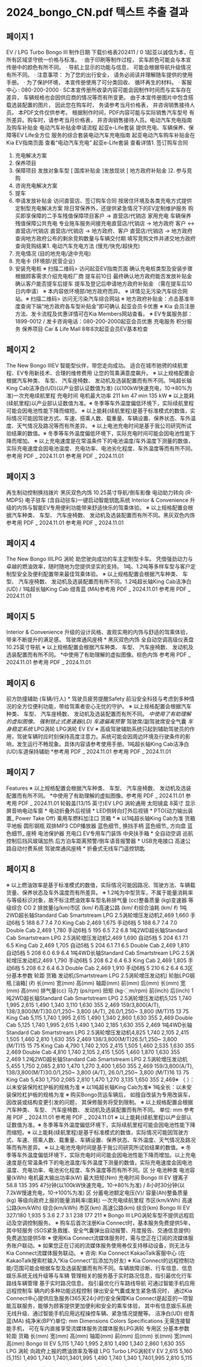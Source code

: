 # 2024_bongo_CN.pdf 텍스트 추출 결과

## 페이지 1

EV / LPG Turbo Bongo III
制作日期 下载价格表202411 /  0 1起亚以诚信为本，在所有区域坚守统一价格与标准。
·  由于印刷等制作过程， 实车颜色可能会与本宣传册中的颜色有所不同。
·  导航上显示的功能与信息， 可能会根据导航升级情况有所不同。
·  注意事项： 为了您的出行安全， 请务必阅读并理解随车提供的使用手册。
·  为了保护环境， 本宣传册使用了可分类回收、 循环再生的材料。
·  客服中心 : 080-200-2000     ·  SC本宣传册所收录内容可能会因制作时间而与实车存在差异，
车辆规格也会因供应商的情况等而有所变更。 由于本宣传册图片中包含搭载选装配置的图片，
因此您在购车时， 务请参考当月价格表， 并咨询销售接待人员。
本PDF文件仅供参考。
根据制作时间，PDF内容可能与实际销售汽车型号
有所差异。购车时，请参考当月价格表，
并咨询销售接待人员。电动汽车充电指南及购车补贴金 电动汽车补贴金申请流程 起亚e-Life套装
提供充电、车辆保养、保障等EV Life全方位
服务的综合套装电动汽车充电指南
起亚电动汽车购车补贴金在Kia EV指南页面 
查看“电动汽车充电”
起亚e-Life套装
查看详情1.	签订购车合同
1.	充电解决方案
2.	保养项目
3.	保障项目
发放对象车型
[ 国库补贴金 ]发放现状
[ 地方政府补贴金 ]2.	参与竞购
3.	咨询充电解决方案
4.	提车
5.	申请发放补贴金	访问直营店、签订购车合同
	按居住环境及各类充电方式提供定制型充电解决方案
	除日常保养外，还提供紧急情况下的EV定制维护服务
	购买即享保障的二手车残值保障项目客户 → 直营店/代销店
家用充电
车辆保养
残值保障公共充电
专业拖车服务间接充电直营店/代销店  → 地方政府
客户 ↔ 直营店/代销店
直营店/代销店 → 地方政府、客户
直营店/代销店  → 地方政府 查询地方政府公布的剩余竞购数量与车辆交付期
 填写竞购文件并递交地方政府
 查询竞购结果1.	电动汽车充电方法 (慢充/快充/超快充)
2.	充电情况 (目的地充电/途中充电)
3.	充电卡 (环境部/民营企业)
4.	安装充电桩 
※ 扫描二维码> 访问起亚EV指南页面
 确认充电桩类型及安装步骤
 根据顾客需求介绍充电桩厂商 
 提车前10日
 最终确认地方政府能否发放补贴金
 确认客户能否提车后提车
 提车及登记后申请地方政府补贴金
   （需在提车后10日内申请）
※ 本内容依环境部/地方政府而异。
※ 详情见无污染汽车综合网站。※	扫描二维码> 访问无污染汽车综合网站
※	地方政府补贴金：点击基准年度查询下端“地方政府各车型补贴金”即可确认
起亚会员卡优惠
※	Kia 会员注册方法、发卡流程及优惠详情可在Kia Members网站查看。
※	EV专属服务部：1899-0012 / 发卡咨询电话：080-200-2000起亚会员优惠
充电服务 积分服务 
保养项目 Car & Life Mall 
8年8次起亚会员EV基本检查


## 페이지 2

The	New	Bongo	IIIEV
智能型伙伴，带您走向成功。
适合在城市驰骋的续航里程、EV专用新技术、合理的维修费用
让您的驾乘满意度飙升。
※ 以上规格配置会根据汽车种类、 车型、 汽车座椅数、 发动机及选装配置而有所不同。1吨超长轴King Cab洁净白(UD)(以产业部认证数值为准) (以100kW快速充电，10→80%为准)一次充电续航里程 充电时间 电机最大功率
211	km 47	min 135	kW
※ 以上能耗(续航里程)以产业部认证数值为准。※ 冬季等车外温度偏低环境下，实际续航里程可能会因电池性能下降而缩短。
※ 以上能耗(续航里程)是基于标准模式的数值，实际情况可能因驾驶方式、车速、搭乘人数、载重量、车辆设置、保养状态、车外温度、天气情况及路况等而有所差异。
※ 以上电池充电时间是基于我公司研究所试验结果的数值。※ 冬季等车外温度偏低环境下，实际充电时间可能会因电池性能下降而增加。
※ 以上充电速度是在常温条件下的电池温度/车外温度下测量的数值，实际充电速度会因电池温度、充电功率、电池劣化程度、车外温度等而有所不同。参考用 PDF  _ 2024.11.01 参考用 PDF  _ 2024.11.01

## 페이지 3

再生制动控制换挡拨片 黑灰双色内饰
10.25英寸导航/倒车影像 电动助力转向 (R-MDPS) 电子驻车 (含自动驻车)一键启动智能钥匙系统
Interior 	&	Convenience
升级的内饰与智能EV专用便利功能带来舒适快乐的驾乘体验。
※ 以上规格配置会根据汽车种类、 车型、 汽车座椅数、 发动机及选装配置而有所不同。黑灰双色内饰参考用 PDF  _ 2024.11.01 参考用 PDF  _ 2024.11.01

## 페이지 4

The	New	Bongo	IIILPG 涡轮
助您驶向成功的车主定制型卡车。
凭借强劲动力与卓越的燃油效率，随时随地为您提供坚实的支持。
1吨、1.2吨等多样车型与客户定制型安全及便利配置带来最佳驾乘体验。
※ 以上规格配置会根据汽车种类、 车型、 汽车座椅数、 发动机及选装配置而有所不同。1.2吨超长轴King Cab洁净白(UD) / 1吨超长轴King Cab 绀青蓝 (MA)参考用 PDF  _ 2024.11.01 参考用 PDF  _ 2024.11.01

## 페이지 5

Interior 	&	Convenience
升级的设计风格、直观实用的内饰与舒适的驾乘体验，带来不断提升的满足感。
驾驶席通风座椅 * 黑灰双色内饰
 全自动空调高级仪表盘 10.25英寸导航
※ 以上规格配置会根据汽车种类、 车型、 汽车座椅数、 发动机及选装配置而有所不同。 *中使用了有助理解的虚拟图像。棕色内饰
参考用 PDF  _ 2024.11.01 参考用 PDF  _ 2024.11.01

## 페이지 6

前方防撞辅助 (车辆/行人) * 驾驶员疲劳提醒Safety
前沿安全科技与考虑到多种情况的全方位便利功能，带给驾乘者安心无忧的守护。
※ 以上规格配置会根据汽车种类、 车型、 汽车座椅数、 发动机及选装配置而有所不同。 *中使用了有助理解的虚拟图像。
强制锁止式差速器(LD)
 车道偏离预警*
驾驶席/副驾驶席安全气囊 *车身稳定系统*
LPG涡轮 LPG涡轮 EV
EV
※ 高级驾驶辅助系统只起到辅助驾驶员的作用，驾驶车辆时应时刻保持高度注意力。系统可能会因周边环境及行驶条件的影响，发生运行不畅现象。具体内容请参考使用手册。1吨超长轴King Cab洁净白(UD)车道保持辅助 *参考用 PDF  _ 2024.11.01 参考用 PDF  _ 2024.11.01

## 페이지 7

Features
※ 以上规格配置会根据汽车种类、 车型、 汽车座椅数、 发动机及选装配置而有所不同。 *中使用了有助理解的虚拟图像。参考用 PDF  _ 2024.11.01 参考用 PDF  _ 2024.11.01
轮毂盖(13/15 英寸)EV
LPG 涡轮通用
太阳镜盒
8英寸 显示屏音响电动车窗 * 电动折叠外后视镜 *
LED侧转向灯外后视镜 *
PTO(动力输出装置_ Power Take Off)
乘用车燃料加注口
货箱 *  ※ 以1吨超长轴King Cab为准
货箱平地板
 圆形钢瓶
双排MP3 CDP播放器
蓝色细节_ 换挡手柄
蓝色细节_ 方向盘 蓝色细节_ 座椅
电池保护器
充电口 EV专用车门装饰
中央扶手箱 * 全自动空调
巡航控制后挡风玻璃加热
后方泊车距离预警/倒车语音报警器 * USB充电接口
高速公路自动付费系统
驾驶席通风座椅 *
折叠式无线车门遥控钥匙 


## 페이지 8

※ 以上燃油效率是基于标准模式的数值，实际情况可能因路况、驾驶方法、车辆载货量、保养状态及车外温度而有所差异。
※ 1.2吨为中型货车，不属于能量消耗率与等级标识对象，故不标注燃油效率车型名称排气量
(cc)整备质量
(kg)变速器 等级综合 CO 2 
排放量(g/km)市区
(km/ ℓ)高速公路
(km/ ℓ)综合油耗
(km/ ℓ)
1吨2WD超长轴Standard Cab
Smartstream 
LPG 2.5涡轮增压发动机2,469 1,660 手动6档 5 188 6.7 7.4 7.0
King Cab 2,469 1,675 手动6档 5 188 6.7 7.4 7.0
Double Cab 2,469 1,780 手动6档 5 195 6.5 7.2 6.8
1吨2WD超长轴Standard Cab
Smartstream 
LPG 2.5涡轮增压发动机2,469 1,690 自动5档 5 204 6.1 7.1 6.5
King Cab 2,469 1,705 自动5档 5 204 6.1 7.1 6.5
Double Cab 2,469 1,810 自动5档 5 208 6.0 6.9 6.4
1吨4WD长轴Standard Cab
Smartstream 
LPG 2.5涡轮增压发动机2,469 1,790 手动6档 5 208 6.2 6.4 6.3
King Cab 2,469 1,805 手动6档 5 208 6.2 6.4 6.3
Double Cab 2,469 1,910 手动6档 5 210 6.2 6.4 6.3区 分基本参数 轮距 货箱 发动机(Smartstream LPG 2.5涡轮增压发动机) 轮胎LPG钢瓶
[油箱]
(ℓ) 长(mm) 宽(mm) 高(mm) 轴距(mm) 前(mm) 后(mm) 长(mm) 宽(mm) 高(mm) 排气量(cc) 马力 (ps/rpm) 扭矩 (kg〮m/rpm) 前(inch) 后(inch)
1吨2WD超长轴Standard Cab
Smartstream 
LPG 2.5涡轮增压发动机5,125 1,740 1,995 2,615 1,490 1,340 3,110 1,630 355 2,469
159/3,800(A/T), 
138/3,800(M/T)30.0/1,250~ 3,800 (A/T), 
26.0/1,250~ 3,800 (M/T)15 13 75 King Cab 5,115 1,740 1,995 2,615 1,490 1,340 2,860 1,630 355 2,469
Double Cab 5,125 1,740 1,995 2,615 1,490 1,340 2,185 1,630 355 2,469
1吨4WD长轴Standard Cab
Smartstream 
LPG 2.5涡轮增压发动机4,825 1,740 2,105 2,415 1,505 1,460 2,810 1,630 355 2,469
138/3,800(M/T)26.5/1,250~ 
3,800 (M/T)15 15 75 King Cab 4,790 1,740 2,105 2,415 1,505 1,460 2,535 1,630 355 2,469
Double Cab 4,810 1,740 2,105 2,415 1,505 1,460 1,870 1,630 355 2,469
1.2吨2WD超长轴Standard Cab
Smartstream 
LPG 2.5涡轮增压发动机5,455 1,750 2,085 2,810 1,470 1,270 3,400 1,650 355 2,469
159/3,800(A/T), 
138/3,800(M/T)30.0/1,250~ 3,800 (A/T), 
26.0/1,250~ 3,800 (M/T)16 13 75
King Cab 5,430 1,750 2,085 2,810 1,470 1,270 3,135 1,650 355 2,469※ （ ）：以未安装保险杠护板的规格为准 ※ 以1吨超长轴King Cab为准※ 1吨全长：以未安装保险杠护板的规格为准
※ 购买Bongo货运车辆后， 如擅自改装为专用改装车， 因改装或结构变更引发的问题， 其保修服务将受到限制。   ※ 以上规格配置会根据汽车种类、 车型、 汽车座椅数、 发动机及选装配置而有所不同。 单位: mm 参考用 PDF  _ 2024.11.01 参考用 PDF  _ 2024.11.01
※ 以上能耗(续航里程)以产业部认证数值为准。※ 冬季等车外温度偏低环境下，实际续航里程可能会因电池性能下降而缩短。※ 以上能耗(续航里程)是基于标准模式的数值，实际情况可能因驾驶方式、车速、搭乘人数、载重量、车辆设置、保养状态、车外温度、天气情况及路况等而有所差异。
※ 以上电池充电时间是基于我公司研究所试验结果的数值。※ 冬季等车外温度偏低环境下，实际充电时间可能会因电池性能下降而增加。以上充电速度是在常温条件下的电池温度/车外温度下测量的数值，实际充电速度会因电池温度、充电功率、电池劣化程度、车外温度等而有所不同。区 分 电池种类 电池容量(kWh) 电机最大输出功率(kW) 最大扭矩(Nm) 充电时间
Bongo  III EV 锂离子 58.8 135 395 47分钟(以100kW快速充电，10→80%为准) / 8小时30分钟(以7.2kW慢速充电，10→100%为准)
区 分蓄电池额定电压(V)/
容量(Ah)整备质量(kg) 等级向政府上报的能量消耗率(能耗) 一次充电续航里程
市区(km/kWh) 高速公路(km/kWh) 综合(km/kWh) 市区(km) 高速公路(km) 综合(km)
Bongo  III EV 327/180 1,935 5 3.6 2.7 3.1 238 177 211
※ Bongo III LPG涡轮车型不提供远程启动及空调控制服务。
※ 购车后首次注册Kia Connect时，基本服务免费提供5年，其中轻服务 (SOS紧急救援、安全气囊弹出自动报警、月度报告、交通信息提供)免费追加提供5年
※ 使用Kia Connect流媒体服务时，需与您正在订阅的流媒体服务账户联动。※ 如果您正在订阅的流媒体服务使用券仅支持移动设备，则无法与Kia Connect流媒体服务联动。
※ 咨询: Kia Connect KakaoTalk客服中心 (在KakaoTalk搜索栏输入“Kia Connect”后添加为好友)  ※ Kia Connect的远程控制功能/范围可能会根据车型及选装配置而有所不同。车辆故障诊断、行车信息、信息娱乐系统无线升级等与车辆
管理相关的服务基于实时路况信息，指引最优化行车路线车辆管理
基于实时路况信息，
指引最优化行车路线导航
可通过智能手机应用远程控制车
辆内的多种功能远程控制
弹出安全气囊或发生紧急情况时，
通过Kia Connect中心提供应急服务(365天24小时)安全保障Kia Connect是起亚的一项智能互联服务，能够为顾客提供更加便利和安全的乘车体验，
其中有信息娱乐系统无线升级、通过智能手机应用远程操控车辆、紧急情况提醒等。
洁净白(UD) 绀青蓝(MA) 纯净米(BPY)单位: mm Dimensions Colors Specifications
无需连接智能手机，
可在车内直接享受流媒体服务流媒体服务LPG涡轮 专用区 分基本参数 轮距 货箱
 长(mm) 宽(mm) 高(mm) 轴距(mm) 前(mm) 后(mm) 长(mm) 宽(mm) 高(mm)
Bongo  III EV 5,115 1,740 1,995 2,810 1,490 1,340 2,860 1,630 355
LPG 涡轮 向政府上报的燃油效率及等级 LPG	Turbo LPG涡轮EV EV
2,615
5,160 (5,115)
1,490
1,740 1,7401,3401,995
1,490
1,740
1,340
1,7401,995
2,810
5,115

